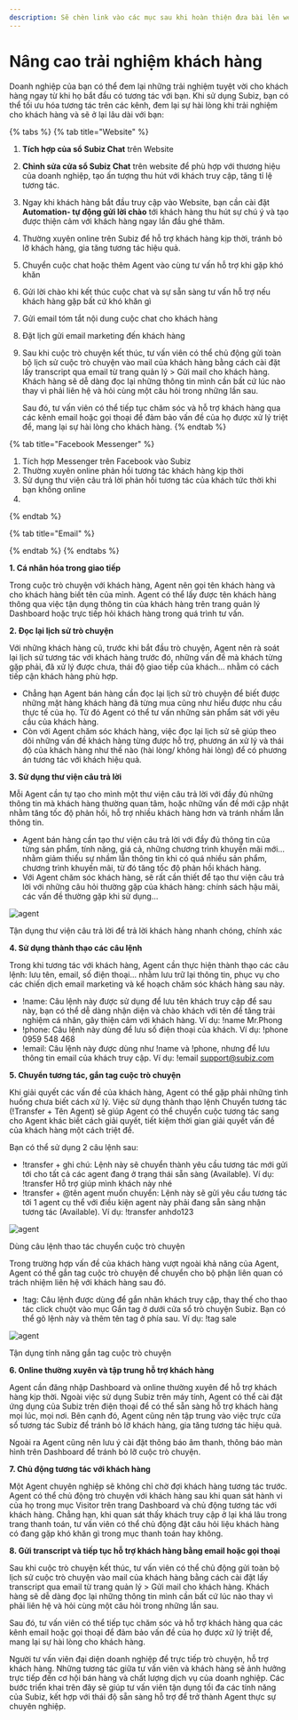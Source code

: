 ```yaml
---
description: Sẽ chèn link vào các mục sau khi hoàn thiện đưa bài lên web
---
```


# Nâng cao trải nghiệm khách hàng

Doanh nghiệp của bạn có thể đem lại những trải nghiệm tuyệt vời cho khách hàng ngay từ khi họ bắt đầu có tương tác với bạn. Khi sử dụng Subiz, bạn có thể tối ưu hóa tương tác trên các kênh, đem lại sự hài lòng khi trải nghiệm cho khách hàng và sẽ ở lại lâu dài với bạn:

{% tabs %}
{% tab title="Website" %}
1. **Tích hợp của sổ Subiz Chat** trên Website
2. **Chỉnh sửa cửa sổ Subiz Chat** trên website để phù hợp với thương hiệu của doanh nghiệp, tạo ấn tượng thu hút với khách truy cập, tăng tỉ lệ tương tác.
3. Ngay khi khách hàng bắt đầu truy cập vào Website, bạn cần cài đặt **Automation- tự động gửi lời chào** tới khách hàng thu hút sự chú ý và tạo được thiện cảm với khách hàng ngay lần đầu ghé thăm.
4. Thường xuyên online trên Subiz để hỗ trợ khách hàng kịp thời, tránh bỏ lỡ khách hàng, gia tăng tương tác hiệu quả.
5. Chuyển cuộc chat hoặc thêm Agent vào cùng tư vấn hỗ trợ khi gặp khó khăn
6. Gửi lời chào khi kết thúc cuộc chat và sự sẵn sàng tư vấn hỗ trợ nếu khách hàng gặp bất cứ khó khăn gì
7. Gửi email tóm tắt nội dung cuộc chat cho khách hàng
8. Đặt lịch gửi email marketing đến khách hàng 
9. Sau khi cuộc trò chuyện kết thúc, tư vấn viên có thể chủ động gửi toàn bộ lịch sử cuộc trò chuyện vào mail của khách hàng bằng cách cài đặt lấy transcript qua email từ trang quản lý &gt; Gửi mail cho khách hàng. Khách hàng sẽ dễ dàng đọc lại những thông tin mình cần bất cứ lúc nào thay vì phải liên hệ và hỏi cùng một câu hỏi trong những lần sau.

   Sau đó, tư vấn viên có thể tiếp tục chăm sóc và hỗ trợ khách hàng qua các kênh email hoặc gọi thoại để đảm bảo vấn đề của họ được xử lý triệt để, mang lại sự hài lòng cho khách hàng.
{% endtab %}

{% tab title="Facebook Messenger" %}
1. Tích hợp Messenger trên Facebook vào Subiz
2. Thường xuyên online phản hồi tương tác khách hàng kịp thời
3. Sử dụng thư viện câu trả lời phản hồi tương tác của khách tức thời khi bạn không online
4. 
{% endtab %}

{% tab title="Email" %}

{% endtab %}
{% endtabs %}

**1. Cá nhân hóa trong giao tiếp**

Trong cuộc trò chuyện với khách hàng, Agent nên gọi tên khách hàng và cho khách hàng biết tên của mình. Agent có thể lấy được tên khách hàng thông qua việc tận dụng thông tin của khách hàng trên trang quản lý Dashboard hoặc trực tiếp hỏi khách hàng trong quá trình tư vấn.

**2. Đọc lại lịch sử trò chuyện**

Với những khách hàng cũ, trước khi bắt đầu trò chuyện, Agent nên rà soát lại lịch sử tương tác với khách hàng trước đó, những vấn đề mà khách từng gặp phải, đã xử lý được chưa, thái độ giao tiếp của khách… nhằm có cách tiếp cận khách hàng phù hợp.

* Chẳng hạn Agent bán hàng cần đọc lại lịch sử trò chuyện để biết được những mặt hàng khách hàng đã từng mua cũng như hiểu được nhu cầu thực tế của họ. Từ đó Agent có thể tư vấn những sản phẩm sát với yêu cầu của khách hàng.
* Còn với Agent chăm sóc khách hàng, việc đọc lại lịch sử sẽ giúp theo dõi những vấn đề khách hàng từng được hỗ trợ, phương án xử lý và thái độ của khách hàng như thế nào \(hài lòng/ không hài lòng\) để có phương án tương tác với khách hiệu quả.

**3. Sử dụng thư viện câu trả lời**

Mỗi Agent cần tự tạo cho mình một thư viện câu trả lời với đầy đủ những thông tin mà khách hàng thường quan tâm, hoặc những vấn đề mới cập nhật nhằm tăng tốc độ phản hồi, hỗ trợ nhiều khách hàng hơn và tránh nhầm lẫn thông tin.

* Agent bán hàng cần tạo thư viện câu trả lời với đầy đủ thông tin của từng sản phẩm, tính năng, giá cả, những chương trình khuyến mãi mới… nhằm giảm thiểu sự nhầm lẫn thông tin khi có quá nhiều sản phẩm, chương trình khuyến mãi, từ đó tăng tốc độ phản hồi khách hàng.
* Với Agent chăm sóc khách hàng, sẽ rất cần thiết để tạo thư viện câu trả lời với những câu hỏi thường gặp của khách hàng: chính sách hậu mãi, các vấn đề thường gặp khi sử dụng…

![agent](https://subiz.com/blog/wp-content/uploads/2017/12/12.png)

Tận dụng thư viện câu trả lời để trả lời khách hàng nhanh chóng, chính xác

**4. Sử dụng thành thạo các câu lệnh**

Trong khi tương tác với khách hàng, Agent cần thực hiện thành thạo các câu lệnh: lưu tên, email, số điện thoại… nhằm lưu trữ lại thông tin, phục vụ cho các chiến dịch email marketing và kế hoạch chăm sóc khách hàng sau này.

* !name: Câu lệnh này được sử dụng để lưu tên khách truy cập để sau này, bạn có thể dễ dàng nhận diện và chào khách với tên để tăng trải nghiệm cá nhân, gây thiện cảm với khách hàng. Ví dụ: !name Mr.Phong
* !phone: Câu lệnh này dùng để lưu số điện thoại của khách. Ví dụ: !phone 0959 548 468
* !email: Câu lệnh này được dùng như !name và !phone, nhưng để lưu thông tin email của khách truy cập. Ví dụ: !email support@subiz.com

**5. Chuyển tương tác, gắn tag cuộc trò chuyện**

Khi giải quyết các vấn đề của khách hàng, Agent có thể gặp phải những tình huống chưa biết cách xử lý. Việc sử dụng thành thạo lệnh Chuyển tương tác \(!Transfer + Tên Agent\) sẽ giúp Agent có thể chuyển cuộc tương tác sang cho Agent khác biết cách giải quyết, tiết kiệm thời gian giải quyết vấn đề của khách hàng một cách triệt để.

Bạn có thể sử dụng 2 câu lệnh sau:

* !transfer + ghi chú: Lệnh này sẽ chuyển thành yêu cầu tương tác mới gửi tới cho tất cả các agent đang ở trạng thái sẵn sàng \(Available\). Ví dụ: !transfer Hỗ trợ giúp mình khách này nhé
* !transfer + @tên agent muốn chuyển: Lệnh này sẽ gửi yêu cầu tương tác tới 1 agent cụ thể với điều kiện agent này phải đang sẵn sàng nhận tương tác \(Available\). Ví dụ: !transfer anhdo123

![agent](https://subiz.com/blog/wp-content/uploads/2017/12/21.png)

Dùng câu lệnh thao tác chuyển cuộc trò chuyện

Trong trường hợp vấn đề của khách hàng vượt ngoài khả năng của Agent, Agent có thể gắn tag cuộc trò chuyện để chuyển cho bộ phận liên quan có trách nhiệm liên hệ với khách hàng sau đó.

* !tag: Câu lệnh được dùng để gắn nhãn khách truy cập, thay thế cho thao tác click chuột vào mục Gắn tag ở dưới cửa sổ trò chuyện Subiz. Bạn có thể gõ lệnh này và thêm tên tag ở phía sau. Ví dụ: !tag sale

![agent](https://subiz.com/blog/wp-content/uploads/2017/12/3.png)

Tận dụng tính năng gắn tag cuộc trò chuyện

**6. Online thường xuyên và tập trung hỗ trợ khách hàng**

Agent cần đăng nhập Dashboard và online thường xuyên để hỗ trợ khách hàng kịp thời. Ngoài việc sử dụng Subiz trên máy tính, Agent có thể cài đặt ứng dụng của Subiz trên điện thoại để có thể sẵn sàng hỗ trợ khách hàng mọi lúc, mọi nơi. Bên cạnh đó, Agent cũng nên tập trung vào việc trực cửa sổ tương tác Subiz để tránh bỏ lỡ khách hàng, gia tăng tương tác hiệu quả.

Ngoài ra Agent cũng nên lưu ý cài đặt thông báo âm thanh, thông báo màn hình trên Dashboard để tránh bỏ lỡ cuộc trò chuyện.

**7. Chủ động tương tác với khách hàng**

Một Agent chuyên nghiệp sẽ không chỉ chờ đợi khách hàng tương tác trước. Agent có thể chủ động trò chuyện với khách hàng sau khi quan sát hành vi của họ trong mục Visitor trên trang Dashboard và chủ động tương tác với khách hàng. Chẳng hạn, khi quan sát thấy khách truy cập ở lại khá lâu trong trang thanh toán, tư vấn viên có thể chủ động đặt câu hỏi liệu khách hàng có đang gặp khó khăn gì trong mục thanh toán hay không.

**8. Gửi transcript và tiếp tục hỗ trợ khách hàng bằng email hoặc gọi thoại**

Sau khi cuộc trò chuyện kết thúc, tư vấn viên có thể chủ động gửi toàn bộ lịch sử cuộc trò chuyện vào mail của khách hàng bằng cách cài đặt lấy transcript qua email từ trang quản lý &gt; Gửi mail cho khách hàng. Khách hàng sẽ dễ dàng đọc lại những thông tin mình cần bất cứ lúc nào thay vì phải liên hệ và hỏi cùng một câu hỏi trong những lần sau.

Sau đó, tư vấn viên có thể tiếp tục chăm sóc và hỗ trợ khách hàng qua các kênh email hoặc gọi thoại để đảm bảo vấn đề của họ được xử lý triệt để, mang lại sự hài lòng cho khách hàng.

Người tư vấn viên đại diện doanh nghiệp để trực tiếp trò chuyện, hỗ trợ khách hàng. Những tương tác giữa tư vấn viên và khách hàng sẽ ảnh hưởng trực tiếp đến cơ hội bán hàng và chất lượng dịch vụ của doanh nghiệp. Các bước triển khai trên đây sẽ giúp tư vấn viên tận dụng tối đa các tính năng của Subiz, kết hợp với thái độ sẵn sàng hỗ trợ để trở thành Agent thực sự chuyên nghiệp.



